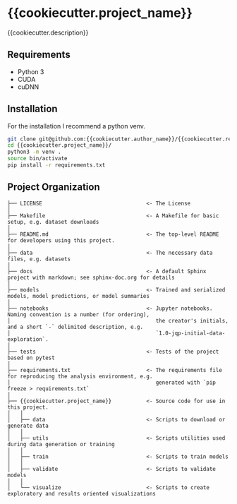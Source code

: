 # {{cookiecutter.project_name}}

{{cookiecutter.description}}

## Requirements
* Python 3
* CUDA
* cuDNN


## Installation
For the installation I recommend a python venv.
```sh
git clone git@github.com:{{cookiecutter.author_name}}/{{cookiecutter.repo_name}}.git
cd {{cookiecutter.project_name}}/
python3 -m venv .
source bin/activate
pip install -r requirements.txt
```

## Project Organization

    ├── LICENSE                                 <- The License
    │
    ├── Makefile                                <- A Makefile for basic setup, e.g. dataset downloads
    │
    ├── README.md                               <- The top-level README for developers using this project.
    │
    ├── data                                    <- The necessary data files, e.g. datasets
    │
    ├── docs                                    <- A default Sphinx project with markdown; see sphinx-doc.org for details
    │
    ├── models                                  <- Trained and serialized models, model predictions, or model summaries
    │
    ├── notebooks                               <- Jupyter notebooks. Naming convention is a number (for ordering),
    │                                              the creator's initials, and a short `-` delimited description, e.g.
    │                                              `1.0-jqp-initial-data-exploration`.
    │
    ├── tests                                   <- Tests of the project based on pytest
    │
    ├── requirements.txt                        <- The requirements file for reproducing the analysis environment, e.g.
    │                                              generated with `pip freeze > requirements.txt`
    │
    ├── {{cookiecutter.project_name}}           <- Source code for use in this project.
    │   │
    │   ├── data                                <- Scripts to download or generate data
    │   │
    │   ├── utils                               <- Scripts utilities used during data generation or training
    │   │
    │   ├── train                               <- Scripts to train models
    │   │
    │   ├── validate                            <- Scripts to validate models
    │   │
    │   └── visualize                           <- Scripts to create exploratory and results oriented visualizations
